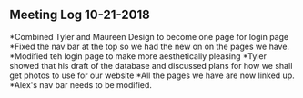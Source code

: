 ## Meeting Log 10-21-2018
*Combined Tyler and Maureen Design to become one page for login page
*Fixed the nav bar at the top so we had the new on on the pages we have. 
*Modified teh login page to make more aesthetically pleasing
*Tyler showed that his draft of the database and discussed plans for how we shall get photos to use for our website
*All the pages we have are now linked up.
*Alex's nav bar needs to be modified.
